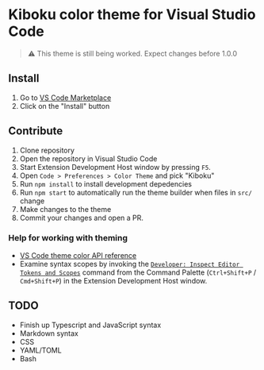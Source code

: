 # Kiboku color theme for Visual Studio Code

> :warning: This theme is still being worked. Expect changes before 1.0.0

## Install

1. Go to [VS Code Marketplace](https://marketplace.visualstudio.com/items?itemName=mskri.kiboku-vscode-theme)
2. Click on the "Install" button

## Contribute

1. Clone repository
2. Open the repository in Visual Studio Code
3. Start Extension Development Host window by pressing `F5`.
3. Open `Code > Preferences > Color Theme` and pick "Kiboku"
4. Run `npm install` to install development depedencies
5. Run `npm start` to automatically run the theme builder when files in `src/` change
4. Make changes to the theme
5. Commit your changes and open a PR.

### Help for working with theming

- [VS Code theme color API reference](https://code.visualstudio.com/api/references/theme-color)
- Examine syntax scopes by invoking the [`Developer: Inspect Editor Tokens and Scopes`](https://code.visualstudio.com/api/language-extensions/syntax-highlight-guide#scope-inspector) command from the Command Palette (`Ctrl+Shift+P` / `Cmd+Shift+P`) in the Extension Development Host window.

## TODO

- Finish up Typescript and JavaScript syntax
- Markdown syntax
- CSS
- YAML/TOML
- Bash
